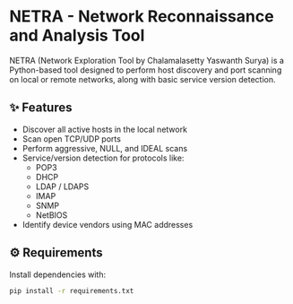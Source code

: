# NETRA - Network Reconnaissance and Analysis Tool

NETRA (Network Exploration Tool by Chalamalasetty Yaswanth Surya) is a Python-based tool designed to perform host discovery and port scanning on local or remote networks, along with basic service version detection.

## ✨ Features

- Discover all active hosts in the local network
- Scan open TCP/UDP ports
- Perform aggressive, NULL, and IDEAL scans
- Service/version detection for protocols like:
  - POP3
  - DHCP
  - LDAP / LDAPS
  - IMAP
  - SNMP
  - NetBIOS
- Identify device vendors using MAC addresses

## ⚙️ Requirements

Install dependencies with:

```bash
pip install -r requirements.txt
